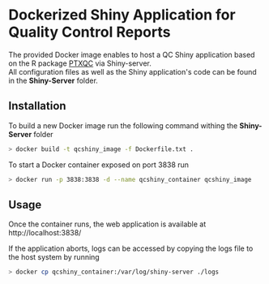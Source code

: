 # Dockerized Shiny Application for Quality Control Reports

The provided Docker image enables to host a QC Shiny application based on the R package [PTXQC](https://github.com/cbielow/PTXQC) via Shiny-server. \
All configuration files as well as the Shiny application's code can be found in the **Shiny-Server** folder. 

## Installation

To build a new Docker image run the following command withing the **Shiny-Server** folder 

```bash
> docker build -t qcshiny_image -f Dockerfile.txt .
```

To start a Docker container exposed on port 3838 run

```bash
> docker run -p 3838:3838 -d --name qcshiny_container qcshiny_image
```



## Usage

Once the container runs, the web application is available at http://localhost:3838/

If the application aborts, logs can be accessed by copying the logs file to the host system by running 
```bash
> docker cp qcshiny_container:/var/log/shiny-server ./logs
````

